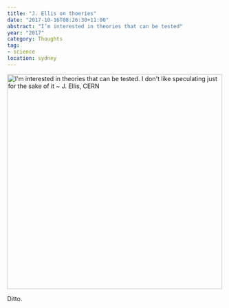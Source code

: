 ```yaml
---
title: "J. Ellis on thoeries"
date: "2017-10-16T08:26:30+11:00"
abstract: "I’m interested in theories that can be tested"
year: "2017"
category: Thoughts
tag:
- science
location: sydney
---
```

<p><img src="https://rubenerd.com/files/2017/j-ellis@1x.jpg" srcset="https://rubenerd.com/files/2017/j-ellis@1x.jpg 1x, https://rubenerd.com/files/2017/j-ellis@2x.jpg 2x" alt="I'm interested in theories that can be tested. I don't like speculating just for the sake of it ~ J. Ellis, CERN" style="width:500px" /></p>

Ditto.

